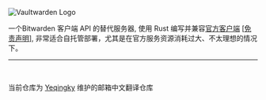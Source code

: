 ![Vaultwarden Logo](./resources/vaultwarden-logo-auto.svg)

一个Bitwarden 客户端 API 的替代服务器, 使用 Rust 编写并兼容[官方客户端](https://bitwarden.com/download/) [[免责声明](#disclaimer)], 非常适合自托管部署，尤其是在官方服务资源消耗过大、不太理想的情况下。

---

<br>

当前仓库为 [Yeqingky](https://github.com/Yeqingky) 维护的邮箱中文翻译仓库